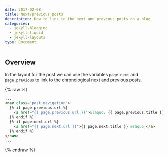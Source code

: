 ```yaml
---
date: 2017-02-08
title: Next/previous posts
description: How to link to the next and previous posts on a blog
categories:
  - jekyll-blogging
  - jekyll-liquid
  - jekyll-layouts
type: Document
---
```

## Overview

In the layout for the post we can use the variables `page.next` and `page.previous` to link to the chronological next and previous posts.

{% raw %}
~~~html
...
<nav class="post_navigation">
  {% if page.previous.url %}
    <a href="{{ page.previous.url }}">&laquo; {{ page.previous.title }}</a>
  {% endif %}
  {% if page.next.url %}
    <a href="{{ page.next.url }}">{{ page.next.title }} &raquo;</a>
  {% endif %}
</nav>
...
~~~
{% endraw %}

